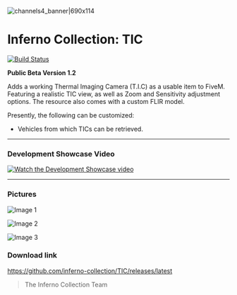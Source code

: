 ![channels4_banner|690x114](https://i.ibb.co/CHMD8y6/channels4-banner.jpg) 
# Inferno Collection: TIC
[![Build Status](https://travis-ci.com/inferno-collection/TIC.svg?branch=master)](https://travis-ci.com/inferno-collection/TIC)

__Public Beta Version 1.2__

Adds a working Thermal Imaging Camera (T.I.C) as a usable item to FiveM. Featuring a realistic TIC view, as well as Zoom and Sensitivity adjustment options. The resource also comes with a custom FLIR model.

Presently, the following can be customized:
- Vehicles from which TICs can be retrieved.

***
### Development Showcase Video
[![Watch the Development Showcase video](https://img.youtube.com/vi/AVfPKOOv7bg/maxresdefault.jpg)](https://www.youtube.com/watch?v=AVfPKOOv7bg)
***

### Pictures
![Image 1](https://i.ibb.co/Gv0zp7N/image.png)

![Image 2](https://i.ibb.co/tsXRwLc/image.png)

![Image 3](https://i.ibb.co/6vCvGLJ/image.png)

### Download link

https://github.com/inferno-collection/TIC/releases/latest

> The Inferno Collection Team